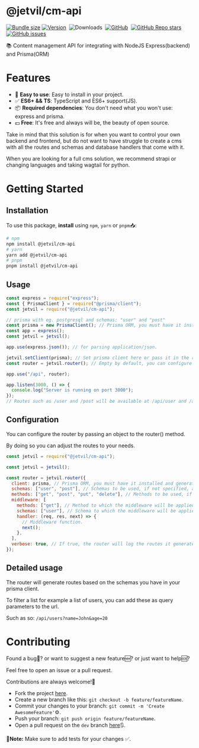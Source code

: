 # @jetvil/cm-api

[![Bundle size](https://img.shields.io/bundlephobia/min/@jetvil/cm-api/latest?label=Bundle%20Size&style=for-the-badge)](https://bundlephobia.com/package/@jetvil/cm-api@latest)
[![Version](https://img.shields.io/npm/v/@jetvil/cm-api?style=for-the-badge&color=cb3837&logo=npm)](https://www.npmjs.com/package/@jetvil/cm-api)&nbsp;
![Downloads](https://img.shields.io/npm/dt/@jetvil/cm-api?style=for-the-badge)&nbsp;
[![GitHub](https://img.shields.io/github/license/jetvil/cm-api?style=for-the-badge)](https://github.com/jetvil/cm-api/blob/main/LICENSE)&nbsp;
[![GitHub Repo stars](https://img.shields.io/github/stars/jetvil/cm-api?color=E9E9E9&logo=Github&style=for-the-badge)](https://www.github.com/jetvil/cm-api)&nbsp;
[![GitHub issues](https://img.shields.io/github/issues-raw/jetvil/cm-api?label=issues&style=for-the-badge)](https://github.com/jetvil/cm-api/issues)&nbsp;

📚 Content management API for integrating with NodeJS Express(backend) and Prisma(ORM)

# Features

- 🚀 **Easy to use**: Easy to install in your project.
- ✅ **ES6+ && TS**: TypeScript and ES6+ support(JS).
- 📦 **Required dependencies**: You don't need what you won't use: express and prisma.
- 💵 **Free**: It's free and always will be, the beauty of open source.

Take in mind that this solution is for when you want to control your own backend and frontend, but do not want to have struggle to create a cms with all the routes and schemas and database handlers that come with it.

When you are looking for a full cms solution, we recommend strapi or changing languages and taking wagtail for python.

# Getting Started

## Installation

To use this package, **install** using `npm`, `yarn` or `pnpm`📥:

```bash
# npm
npm install @jetvil/cm-api
# yarn
yarn add @jetvil/cm-api
# pnpm
pnpm install @jetvil/cm-api
```

## Usage

```js
const express = require("express");
const { PrismaClient } = require("@prisma/client");
const jetvil = require("@jetvil/cm-api");

// prisma with eg. postgresql and schemas: "user" and "post"
const prisma = new PrismaClient(); // Prisma ORM, you must have it installed and generated.
const app = express();
const jetvil = jetvil();

app.use(express.json()); // for parsing application/json.

jetvil.setClient(prisma); // Set prisma client here or pass it in the router() method.
const router = jetvil.router(); // Empty by default, you can configure it by passing an object.

app.use("/api", router);

app.listen(3000, () => {
  console.log("Server is running on port 3000");
});
// Routes such as /user and /post will be available at /api/user and /api/post
```

## Configuration

You can configure the router by passing an object to the router() method.

By doing so you can adjust the routes to your needs.

```js
const jetvil = require("@jetvil/cm-api");

const jetvil = jetvil();

const router = jetvil.router({
  client: prisma, // Prisma ORM, you must have it installed and generated.
  schemas: ["user", "post"], // Schemas to be used, if not specified, all schemas will be used, if specified: only these will be used.
  methods: ["get", "post", "put", "delete"], // Methods to be used, if not specified, all methods will be used, if specified: only these will be used.
  middleware: [
    methods: ["get"], // Method to which the middleware will be applied.
    schemas: ["user"], // Schema to which the middleware will be applied.
    handler: (req, res, next) => {
      // Middleware function.
      next();
    },
  ],
  verbose: true, // If true, the router will log the routes it generates.
});
```

## Detailed usage

The router will generate routes based on the schemas you have in your prisma client.

To filter a list for example a list of users, you can add these as query parameters to the url.

Such as so: `/api/users?name=John&age=20`

# Contributing

Found a bug🦟? or want to suggest a new feature🆕? or just want to help🆘?

Feel free to open an issue or a pull request.

Contributions are always welcome!🎉

- Fork the project [here](https://github.com/jetvil/cm-api/fork).
- Create a new branch like this: `git checkout -b feature/featureName`.
- Commit your changes to your branch: `git commit -m 'Create AwesomeFeature'`⚙️.
- Push your branch: `git push origin feature/featureName`.
- Open a pull request on the `dev` branch [here](https://github.com/jetvil/cm-api/pulls)🔃.

📒**Note:** Make sure to add tests for your changes ✅.
